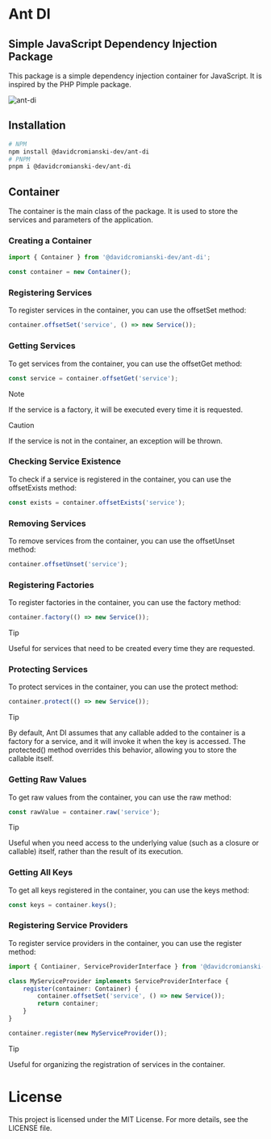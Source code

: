 # Ant DI

## Simple JavaScript Dependency Injection Package

This package is a simple dependency injection container for JavaScript. It is inspired by the PHP Pimple package.

![ant-di](https://github.com/user-attachments/assets/ed38e310-6c24-4b7e-a90f-fc524c811393)

## Installation

```bash
# NPM
npm install @davidcromianski-dev/ant-di
# PNPM
pnpm i @davidcromianski-dev/ant-di
```

## Container
The container is the main class of the package. It is used to store the services and parameters of the application.

### Creating a Container

```typescript
import { Container } from '@davidcromianski-dev/ant-di';

const container = new Container();
```

### Registering Services
To register services in the container, you can use the offsetSet method:

```typescript
container.offsetSet('service', () => new Service());
```

### Getting Services
To get services from the container, you can use the offsetGet method:

```typescript
const service = container.offsetGet('service');
```
> [!NOTE]
> If the service is a factory, it will be executed every time it is requested.

> [!CAUTION]
> If the service is not in the container, an exception will be thrown.

### Checking Service Existence
To check if a service is registered in the container, you can use the offsetExists method:

```typescript
const exists = container.offsetExists('service');
```

### Removing Services
To remove services from the container, you can use the offsetUnset method:

```typescript
container.offsetUnset('service');
```

### Registering Factories
To register factories in the container, you can use the factory method:

```typescript
container.factory(() => new Service());
```

> [!TIP]
> Useful for services that need to be created every time they are requested.

### Protecting Services
To protect services in the container, you can use the protect method:

```typescript
container.protect(() => new Service());
```

> [!TIP]
> By default, Ant DI assumes that any callable added to the container is a factory for a service, and it will invoke it when the key is accessed.
> The protected() method overrides this behavior, allowing you to store the callable itself.

### Getting Raw Values
To get raw values from the container, you can use the raw method:

```typescript
const rawValue = container.raw('service');
```

> [!TIP]
> Useful when you need access to the underlying value (such as a closure or callable) itself, rather than the result of its execution.

### Getting All Keys
To get all keys registered in the container, you can use the keys method:

```typescript
const keys = container.keys();
```

### Registering Service Providers
To register service providers in the container, you can use the register method:

```typescript
import { Contiainer, ServiceProviderInterface } from '@davidcromianski-dev/ant-di';

class MyServiceProvider implements ServiceProviderInterface {
    register(container: Container) {
        container.offsetSet('service', () => new Service());
        return container;
    }
}

container.register(new MyServiceProvider());
```

> [!TIP]
> Useful for organizing the registration of services in the container.

# License
This project is licensed under the MIT License. For more details, see the LICENSE file.
